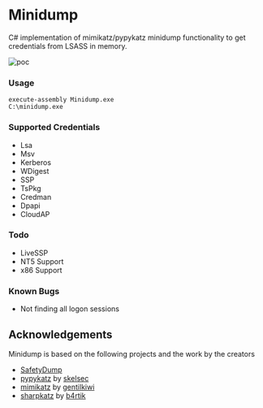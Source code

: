 # Minidump

C# implementation of mimikatz/pypykatz minidump functionality to get credentials from LSASS in memory.

![poc](Images/poc.png)



### Usage

```
execute-assembly Minidump.exe
C:\minidump.exe
```



### Supported Credentials

* Lsa
* Msv
* Kerberos
* WDigest
* SSP
* TsPkg
* Credman
* Dpapi
* CloudAP



### Todo

* LiveSSP
* NT5 Support
* x86 Support



### Known Bugs

* Not finding all logon sessions

  

## Acknowledgements

Minidump is based on the following projects and the work by the creators

* [SafetyDump](https://github.com/m0rv4i/SafetyDump)
* [pypykatz](https://github.com/skelsec/pypykat) by [skelsec](https://twitter.com/SkelSec)
* [mimikatz](https://github.com/gentilkiwi/mimikatz/) by [gentilkiwi](https://twitter.com/gentilkiwi)
* [sharpkatz](https://github.com/b4rtik/SharpKatz) by [b4rtik](https://twitter.com/b4rtik)
